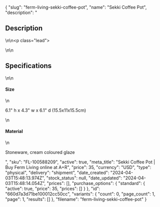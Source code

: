 {
  "slug": "ferm-living-sekki-coffee-pot",
  "name": "Sekki Coffee Pot",
  "description": "<h2>Description</h2>\n<!-- split -->\n<p class=\"lead\"> </p>\n<!-- split -->\n<h2>Specifications</h2>\n<!-- split -->\n<h4>Size</h4>\n<p>6.1\" h x 4.3\" w x 6.1\" d (15.5x11x15.5cm)</p>\n<h4>Material</h4>\n<p>Stoneware, cream coloured glaze</p>",
  "sku": "FL-100588209",
  "active": true,
  "meta_title": "Sekki Coffee Pot | Buy Ferm Living online at A+R",
  "price": 35,
  "currency": "USD",
  "type": "physical",
  "delivery": "shipment",
  "date_created": "2024-04-03T15:48:13.974Z",
  "stock_status": null,
  "date_updated": "2024-04-03T15:48:14.054Z",
  "prices": [],
  "purchase_options": {
    "standard": {
      "active": true,
      "price": 35,
      "prices": []
    }
  },
  "id": "660d7a3d71be100012cc50cc",
  "variants": {
    "count": 0,
    "page_count": 1,
    "page": 1,
    "results": []
  },
  "filename": "ferm-living-sekki-coffee-pot"
}